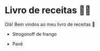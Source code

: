 # Livro de receitas :man_cook:

Olá! Bem vindos ao meu livro de receitas :wave:

- Strogonoff de frango

- Pavê

  